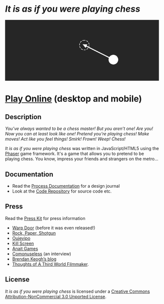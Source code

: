# *It is as if you were playing chess*

![](images/it-is-as-if-you-were-playing-chess-banner.png)

# [Play Online](http://www.pippinbarr.com/it-is-as-if-you-were-playing-chess/) (desktop and mobile)

## Description
*You’ve always wanted to be a chess master! But you aren’t one! Are you! Now you can at least look like one! Pretend you’re playing chess! Make moves! Act like you feel things! Smirk! Frown! Weep! Chess!*

_It is as if you were playing chess_ was written in JavaScript/HTML5 using the [Phaser](http://www.phaser.io/) game framework. It's a game that allows you to pretend to be playing chess. You know, impress your friends and strangers on the metro...

## Documentation
* Read the [Process Documentation](../process) for a design journal
* Look at the [Code Repository](https://github.com/pippinbarr/) for source code etc.

## Press
Read the [Press Kit](../press) for press information

* [Warp Door](http://warpdoor.com/2016/08/17/it-is-as-if-you-were-playing-chess-pippin-barr/) (before it was even released!)
* [Rock, Paper, Shotgun](https://www.rockpapershotgun.com/2016/08/20/best-free-games-of-the-week-29/)
* [Oujevipo](http://oujevipo.fr/general/5508-it-is-as-if-you-were-playing-chess/)
* [Kill Screen](https://killscreen.com/articles/game-pretending-play-chess-performance/)
* [Anait Games](http://www.anaitgames.com/articulos/it-is-as-if-you-were-playing-chess)
* [Comonuseless](https://commonuseless.com/2016/09/18/it-is-as-if-you-were-playing-chess-pippin-barr/) (an interview)
* [Brendan Keogh&#8217;s blog](https://brkeogh.com/2016/10/19/theyre-good-games-brent/)
* [Thoughts of A Third World Filmmaker](https://thoughtsofathirdworldfilmmaker.wordpress.com/2016/10/18/megabyte-size-look-at-it-is-as-if-you-were-playing-chess-and-bennet-foddys-speed-chess/).

## License
*It is as if you were playing chess* is licensed under a [Creative Commons Attribution-NonCommercial 3.0 Unported License](http://creativecommons.org/licenses/by-nc/3.0/).
